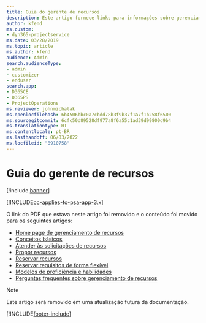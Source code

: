 ```yaml
---
title: Guia do gerente de recursos
description: Este artigo fornece links para informações sobre gerenciamento de recursos no Project Service Automation
author: kfend
ms.custom:
- dyn365-projectservice
ms.date: 03/28/2019
ms.topic: article
ms.author: kfend
audience: Admin
search.audienceType:
- admin
- customizer
- enduser
search.app:
- D365CE
- D365PS
- ProjectOperations
ms.reviewer: johnmichalak
ms.openlocfilehash: 6b4506bbc0a7cbdd78b3f9b37f1a7f1b258f6500
ms.sourcegitcommit: 6cfc50d89528df977a8f6a55c1ad39d99800d9b4
ms.translationtype: HT
ms.contentlocale: pt-BR
ms.lasthandoff: 06/03/2022
ms.locfileid: "8910758"
---
```

# <a name="resource-management-guide"></a>Guia do gerente de recursos

[!include [banner](../../includes/psa-now-project-operations.md)]

[!INCLUDE[cc-applies-to-psa-app-3.x](../../includes/cc-applies-to-psa-app-3x.md)]

O link do PDF que estava neste artigo foi removido e o conteúdo foi movido para os seguintes artigos:

- [Home page de gerenciamento de recursos](../resource-management-home-page.md)
- [Conceitos básicos](../reports-key-concepts.md)
- [Atender às solicitações de recursos](../resource-management-fulfill-requests.md)
- [Propor recursos](../resource-management-propose-resources.md)
- [Reservar recursos](../resource-management-book-resources-scheduleboard.md)
- [Reservar requisitos de forma flexível](../resource-management-softbook-requirements.md)
- [Modelos de proficiência e habilidades](../resource-management-skills-proficiency.md)
- [Perguntas frequentes sobre gerenciamento de recursos](../resource-management-faq.md)

> [!NOTE]
> Este artigo será removido em uma atualização futura da documentação. 


[!INCLUDE[footer-include](../../includes/footer-banner.md)]
